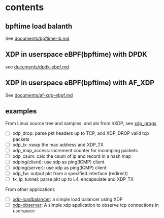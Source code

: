 # contents

## bpftime load balanth

See [documents/bpftime-lb.md](documents/bpftime-lb.md)

## XDP in userspace eBPF(bpftime) with DPDK

see [ducuments/dpdk-ebpf.md](documents/dpdk-ebpf.md)

## XDP in userspace eBPF(bpftime) with AF_XDP

See [documents/af-xdp-ebpf.md](documents/af-xdp-ebpf.md)

## examples

From Linux source tree and samples, and alo from hXDP, see [xdp_progs](xdp_progs)

- [ ] xdp_drop: parse pkt headers up to TCP, and XDP_DROP valid tcp packets
- [ ] xdp_tx: swap the mac address and XDP_TX
- [ ] xdp_map_access: increment counter for incomping packets
- [ ] xdp_csum: calc the csum of ip and record in a hash map
- [ ] xdping(client): use xdp as ping(ICMP) client
- [ ] xdping(server): use xdp as ping(ICMP) client
- [ ] xdp_fw: output pkt from a specified interface (redirect)
- [ ] tx_ip_tunnel: parse pkt up to L4, encapsulate and XDP_TX

From other applications

- [ ] [xdp-loadbalancer](xdp-ebpf-new): a simple load balancer using XDP
- [ ] [xdp-observer](https://github.com/hamidrezakhosroabadi/xdp-observer): A simple xdp application to observe tcp connections in userspace
